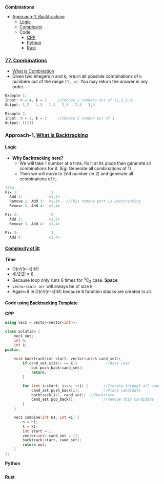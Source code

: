 **Combinations**
- [Approach-1, Backtracking](#a1)
  - [Logic](#l)
  - [Complexity](#com)
  - Code
    - [CPP](#cpp)
    - [Python](#py)
    - [Rust](#rs)

### [77. Combinations](https://leetcode.com/problems/combinations/)
- [What is Combination](/DS_Questions/Questions/Permutation_Combination)
- Given two integers n and k, return all possible combinations of k numbers out of the range `[1, n]`. You may return the answer in any order.
```c
Example 1:
Input: n = 4, k = 2     //Choose 2 numbers out of (1,2,3,4)
Output: 1,2   1,3   1,4   2,3   2,4   3,4

Example 2:
Input: n = 1, k = 1     //Choose 1 number out of 1
Output: [[1]]
```

<a name=a1></a>
### Approach-1, [What is Backtracking](/DS_Questions/Algorithms/Backtracking/)
<a name=l></a>
#### Logic
- **Why Backtracking here?**
  - We will take 1 number at a time, fix it at its place then generate all combinations for it. (Eg: Generate all combinations of 1)
  - Then we will move to 2nd number (ie 2) and generate all combinations of it.
```c
1234
Fix 1:               1
  Add 2:            <1,2>
  Remove 2, Add 3:  <1,3>   //This remove part is Backtracking
  Remove 3, Add 4:  <1,4>

Fix 2:               2
  Add 3:            <1,3>
  Remove 3, Add 4:  <1,4>

Fix 3:               3
  Add 4:            <1,4>
```

<a name=com></a>
#### [Complexity of Bt](/DS_Questions/Algorithms/Backtracking/README.md)
**Time**
- O(n!/(n-k)!k!)
- 4!/2!2! = 6
- Because loop only runs 6 times for <sup>4</sup>C<sub>2</sub> case.
**Space**
- `vector<int> arr` will always be of size k
- Again=6 ie O(n!/(n-k)!k!) because 6 function stacks are created in all.

#### Code using [Backtracking Template](/DS_Questions/Algorithms/Backtracking#tem)
<a name=cpp></a>
**CPP**
```cpp
using vecI = vector<vector<int>>;

class Solution {
    vecI out;
    int n;
    int k;
public:
    
    void backtrack(int start, vector<int>& cand_set){
        if(cand_set.size() == k){             //Base case
            out.push_back(cand_set);
            return;
        }

        for (int i=start; i<=n; ++i) {       //Iterate through all candidates
            cand_set.push_back(i);           //Place candidate
            backtrack(i+1, cand_set);  //Backtrack
            cand_set.pop_back();             //remove this candidate
        }
    }

    vecI combine(int n1, int k1) {
        n = n1;
        k = k1;
        int start = 1;
        vector<int> cand_set = {};
        backtrack(start, cand_set);
        return out;
    }
};
```

<a name=py></a>
**Python**
```rs
```

<a name=rs></a>
**Rust**
```rs
```
